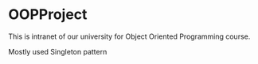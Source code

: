 # OOPProject

This is intranet of our university for Object Oriented Programming course.

Mostly used Singleton pattern 
